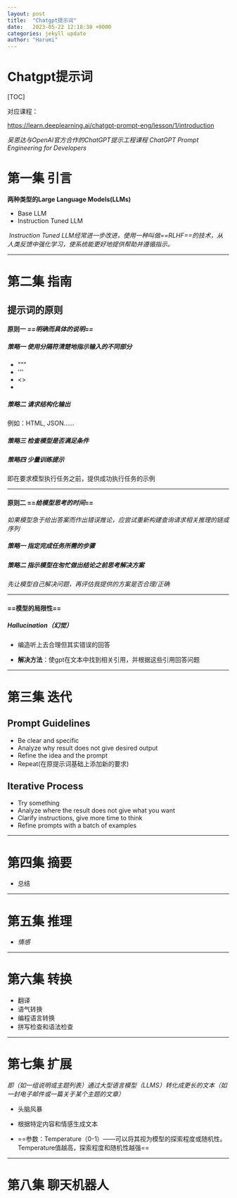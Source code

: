 ```yaml
---
layout: post
title:  "Chatgpt提示词"
date:   2023-05-22 12:18:30 +0000
categories: jekyll update
author: "Harumi"
---
```


# Chatgpt提示词

[TOC]



对应课程：

https://learn.deeplearning.ai/chatgpt-prompt-eng/lesson/1/introduction 

*吴恩达与OpenAI官方合作的ChatGPT提示工程课程 ChatGPT Prompt Engineering for Developers*





# 第一集 引言

**两种类型的Large Language Models(LLMs)**

* Base LLM
* Instruction Tuned LLM

​		*Instruction Tuned LLM经常进一步改进，使用一种叫做==RLHF==的技术，从人类反馈中强化学习，使系统能更好地提供帮助并遵循指示。*



---

# 第二集 指南

## 提示词的原则

#### 原则一  *==明确而具体的说明==*

##### 策略一  使用分隔符清楚地指示输入的不同部分

* """
* '''
* <>
* <tag></tag>



##### 策略二  请求结构化输出

例如：HTML, JSON……



##### 策略三 检查模型是否满足条件



##### 策略四 少量训练提示

即在要求模型执行任务之前，提供成功执行任务的示例



---

#### 原则二 ==*给模型思考的时间*==

*如果模型急于给出答案而作出错误推论，应尝试重新构建查询请求相关推理的链或序列*



##### 策略一 指定完成任务所需的步骤



##### 策略二 指示模型在匆忙做出结论之前思考解决方案

*先让模型自己解决问题，再评估我提供的方案是否合理/正确*



---

#### ==模型的局限性==

##### Hallucination（幻觉）

* 编造听上去合理但其实错误的回答

* **解决方法**：使gpt在文本中找到相关引用，并根据这些引用回答问题





---

# 第三集 迭代

## Prompt Guidelines

* Be clear and specific
* Analyze why result does not give desired output
* Refine the idea and the prompt
* Repeat(在原提示词基础上添加新的要求)



## Iterative Process

* Try something
* Analyze where the result does not give what you want
* Clarify instructions, give more time to think
* Refine prompts with a batch of examples



---

# 第四集 摘要

* 总结



---

# 第五集 推理

* *情感*



---

# 第六集 转换

* 翻译
* 语气转换
* 编程语言转换
* 拼写检查和语法检查



---

# 第七集 扩展

*即（如一组说明或主题列表）通过大型语言模型（LLMS）转化成更长的文本（如一封电子邮件或一篇关于某个主题的文章）*

* 头脑风暴
* 根据特定内容和情感生成文本

* ==参数：Temperature（0-1）——可以将其视为模型的探索程度或随机性。Temperature值越高，探索程度和随机性越强==



---

# 第八集 聊天机器人